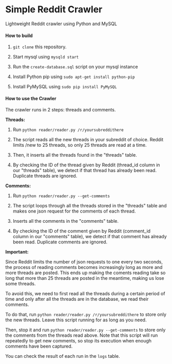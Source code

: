 Simple Reddit Crawler
=====================

Lightweight Reddit crawler using Python and MySQL

#### How to build

1. `git clone` this repository.

2. Start mysql using `mysqld start`

3. Run the `create-database.sql` script on your mysql instance

4. Install Python pip using `sudo apt-get install python-pip`

5. Install PyMySQL using `sudo pip install PyMySQL`

#### How to use the Crawler

The crawler runs in 2 steps: threads and comments.

**Threads:**

1. Run `python reader/reader.py /r/yoursubreddithere`

2. The script reads all the new threads in your subreddit of choice. Reddit limits /new to 25 threads, so only 25 threads are read at a time.

3. Then, it inserts all the threads found in the "threads" table.

4. By checking the ID of the thread given by Reddit (thread_id column in our "threads" table), we detect if that thread has already been read. Duplicate threads are ignored.

**Comments:**

1. Run `python reader/reader.py --get-comments`

2. The script loops through all the threads stored in the "threads" table and makes one json request for the comments of each thread.

3. Inserts all the comments in the "comments" table.

4. By checking the ID of the comment given by Reddit (comment_id column in our "comments" table), we detect if that comment has already been read. Duplicate comments are ignored.

**Important:**

Since Reddit limits the number of json requests to one every two seconds, the process of reading comments becomes increasingly long as more and more threads are posted. This ends up making the coments reading take so long that more than 25 threads are posted in the meantime, making us lose some threads.

To avoid this, we need to first read all the threads during a certain period of time and only after all the threads are in the database, we read their comments.

To do that, run `python reader/reader.py /r/yoursubreddithere` to store only the new threads. Leave this script running for as long as you need.

Then, stop it and run `python reader/reader.py --get-comments` to store only the comments from the threads read above. Note that this script will run repeatedly to get new comments, so stop its execution when enough comments have been captured.

You can check the result of each run in the `logs` table.
